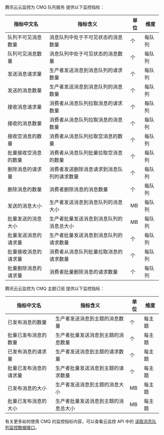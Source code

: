 腾讯云云监控为 CMQ 队列服务 提供以下监控指标：

| 指标中文名      | 指标含义                  | 单位   | 维度   |
| ---------- | --------------------- | ---- | ---- |
| 队列不可见消息数量  |消息队列中处于不可见状态的消息数量     | 个    | 每队列  |
| 队列可见消息数量   | 消息队列中处于可见状态的消息数量      | 个    | 每队列  |
| 发送消息请求量    |生产者发送消息到消息队列的请求数量     | 个    | 每队列  |
| 发送的消息数量    | 生产者发送消息到消息队列的消息数量     | 个    | 每队列  |
| 接收消息请求量    | 消费者从消息队列拉取消息的请求数量     | 个    | 每队列  |
| 接收的消息数量    | 消费者从消息队列拉取消息的消息数量     | 个    | 每队列  |
| 接收空消息的数量   |消费者从消息队列拉取空消息的数量      | 个    | 每队列  |
| 批量接收空消息的数量 |消费者从消息队列批量拉取空消息的数量    | 个    | 每队列  |
| 删除消息的请求量   |消费者发送删除消息请求到消息队列的请求数量 | 个    | 每队列  |
| 删除消息的数量    |消费者删除消息的消息数量          | 个    | 每队列  |
| 发送的消息大小    |生产者发送消息到消息队列的消息大小     | MB    | 每队列  |
| 批量发送的消息大小  |生产者批量发送消息到消息队列的消息总大小  | MB    | 每队列  |
| 批量发送消息的请求量 |生产者批量发送消息到消息队列的请求数量   | 个    | 每队列  |
| 批量接收消息的请求量 |消费者从消息队列批量拉取消息的请求数量   | 个    | 每队列  |
| 批量删除消息的请求量 |消费者批量删除消息的请求数量        | 个    | 每队列  |

腾讯云云监控为 CMQ 主题订阅 提供以下监控指标：

| 指标中文名       |  指标含义               | 单位   | 维度   |
| ----------- |  ------------------ | ---- | ---- |
| 已发布消息的数量    | 生产者发送消息到主题的消息数量    | 个    | 每主题  |
| 批量已发布消息的数量  | 生产者批量发送消息到主题的消息数量  | 个    | 每主题  |
| 已发布消息的请求量   | 生产者发送消息到主题的请求数量    | 个    | 每主题  |
| 批量已发布消息的请求量 | 生产者批量发送消息到主题的请求数量  | 个    | 每主题  |
| 已发布消息的大小    | 生产者发送消息到主题的消息大小    | MB    | 每主题  |
| 批量已发布消息的大小  | 生产者批量发送消息到主题的消息总大小 | MB    | 每主题  |


有关更多如何使用 CMQ 的监控指标内容，可以查看云监控 API 中的 [读取消息队列监控数据接口](https://cloud.tencent.com/document/product/248/11013)。
